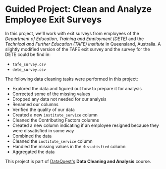# Guided Project: Clean and Analyze Employee Exit Surveys

In this project, we'll work with exit surveys from employees of the *Department of Education, Training and Employment (DETE)* and the *Technical and Further Education (TAFE) institute* in Queensland, Australia. 
A slightly modified version of the TAFE exit survey and the survey for the DETE could be find in:
- `tafe_survey.csv`
- `dete_survey.csv`

The following data cleaning tasks were performed in this project:
- Explored the data and figured out how to prepare it for analysis
- Corrected some of the missing values
- Dropped any data not needed for our analysis
- Renamed our columns
- Verified the quality of our data
- Created a new `institute_service` column
- Cleaned the Contributing Factors columns
- Created a new column indicating if an employee resigned because they were dissatisfied in some way
- Combined the data
- Cleaned the `institute_service` column
- Handled the missing values in the `dissatisfied` column
- Aggregated the data

This project is part of [DataQuest's](https://dataquest.io/) **Data Cleaning and Analysis** course.
